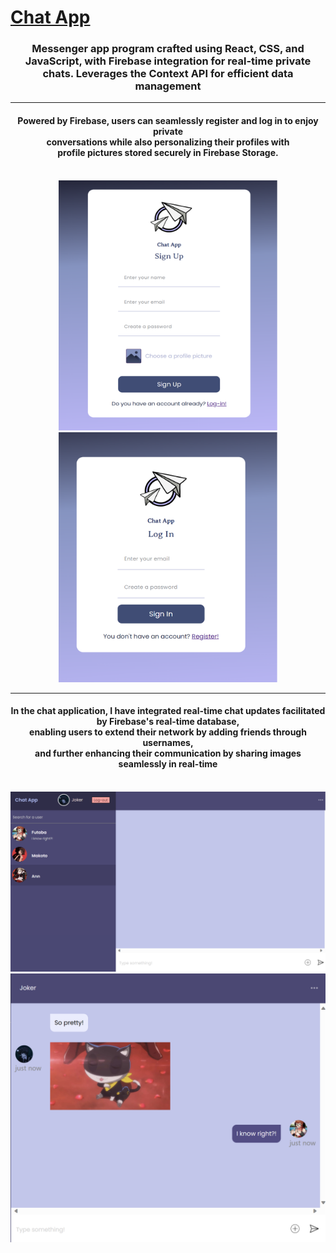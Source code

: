 
# [Chat App](https://chat-app-2537c.firebaseapp.com/?_gl=1*ou91wd*_ga*MTQzNTI2OTc4OC4xNjk2NjQ5ODA0*_ga_CW55HF8NVT*MTY5Njg5NDkxMS4yLjEuMTY5Njg5NzY0Ni41OS4wLjA.)

<h3 align="center">
Messenger app program crafted using React, CSS, and JavaScript, with Firebase integration for real-time private chats. Leverages the Context API for efficient data management
</h3>
<hr>
<h4 align="center"> Powered by Firebase, users can seamlessly register and log in to enjoy private <br> conversations while also personalizing their profiles with <br> profile pictures stored securely in Firebase Storage.</h4><br>
<div align="center">
    <img width="350" height="400" alt="cover_1" src="https://github.com/Robert-Cabrera/Chat-App/blob/master/src/images/1.png">
    <img width="350" height="400" alt="cover_2" src="https://github.com/Robert-Cabrera/Chat-App/blob/master/src/images/2.png">
</div>

<hr>
<h4 align="center">In the chat application, I have integrated real-time chat updates facilitated by Firebase's real-time database, <br>enabling users to extend their network by adding friends through usernames, <br> and further enhancing their communication by sharing images seamlessly in real-time</h4> <br>
<div align="center">
    <img width="700" height="auto" alt="cover_1" src="src/images/3_.png">
    <img width="700" height="auto" alt="cover_1" src="https://github.com/Robert-Cabrera/Chat-App/blob/master/src/images/4.png">
</div>
